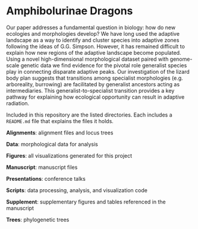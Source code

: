 # Amphibolurinae Dragons

Our paper addresses a fundamental question in biology: how do new ecologies and morphologies develop? We have long used the adaptive landscape as a way to identify and cluster species into adaptive zones following the ideas of G.G. Simpson. However, it has remained difficult to explain how new regions of the adaptive landscape become populated. Using a novel high-dimensional morphological dataset paired with genome-scale genetic data we find evidence for the pivotal role generalist species play in connecting disparate adaptive peaks. Our investigation of the lizard body plan suggests that transitions among specialist morphologies (e.g. arboreality, burrowing) are facilitated by generalist ancestors acting as intermediaries. This generalist-to-specialist transition provides a key pathway for explaining how ecological opportunity can result in adaptive radiation.

Included in this repository are the listed directories. Each includes a `README.md` file that explains the files it holds.

**Alignments**: alignment files and locus trees

**Data**: morphological data for analysis

**Figures**: all visualizations generated for this project

**Manuscript**: manuscript files

**Presentations**: conference talks

**Scripts**: data processing, analysis, and visualization code

**Supplement**: supplementary figures and tables referenced in the manuscript

**Trees**: phylogenetic trees 